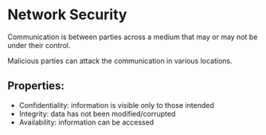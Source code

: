 # Network Security

Communication is between parties across a medium that may or may not be under their control.

Malicious parties can attack the communication in various locations.

## Properties:

- Confidentiality: information is visible only to those intended
- Integrity: data has not been modified/corrupted
- Availability: information can be accessed